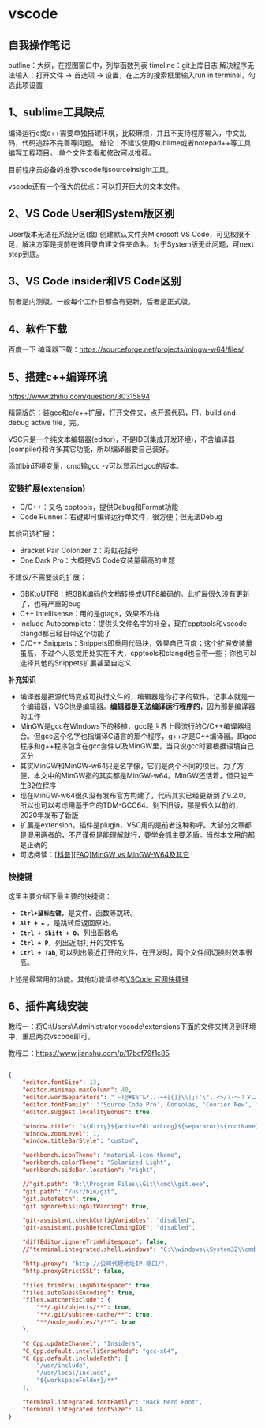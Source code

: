 # vscode

## 自我操作笔记
outline：大纲，在视图窗口中，列举函数列表
timeline：git上库日志
解决程序无法输入：打开文件 -> 首选项 -> 设置，在上方的搜索框里输入run in terminal，勾选此项设置


## 1、sublime工具缺点
编译运行c或c++需要单独搭建环境，比较麻烦，并且不支持程序输入，中文乱码，代码追踪不完善等问题。
结论：不建议使用sublime或者notepad++等工具编写工程项目。
单个文件查看和修改可以推荐。

目前程序员必备的推荐vscode和sourceinsight工具。

vscode还有一个强大的优点：可以打开巨大的文本文件。

## 2、VS Code User和System版区别
User版本无法在系统分区(盘) 创建默认文件夹Microsoft VS Code，可见权限不足，解决方案是提前在该目录自建文件夹命名。对于System版无此问题，可next step到底。

## 3、VS Code insider和VS Code区别
前者是内测版，一般每个工作日都会有更新，后者是正式版。

## 4、软件下载
百度一下
编译器下载：https://sourceforge.net/projects/mingw-w64/files/

## 5、搭建c++编译环境
https://www.zhihu.com/question/30315894

精简版的：装gcc和c/c++扩展，打开文件夹，点开源代码，F1，build and debug active file，完。

VSC只是一个纯文本编辑器(editor)，不是IDE(集成开发环境)，不含编译器(compiler)和许多其它功能，所以编译器要自己装好。

添加bin环境变量，cmd输gcc -v可以显示出gcc的版本。

### 安装扩展(extension)

- C/C++：又名 cpptools，提供Debug和Format功能
- Code Runner：右键即可编译运行单文件，很方便；但无法Debug

其他可选扩展：

- Bracket Pair Colorizer 2：彩虹花括号
- One Dark Pro：大概是VS Code安装量最高的主题

不建议/不需要装的扩展：

- GBKtoUTF8：把GBK编码的文档转换成UTF8编码的。此扩展很久没有更新了，也有严重的bug
- C++ Intellisense：用的是gtags，效果不咋样
- Include Autocomplete：提供头文件名字的补全，现在cpptools和vscode-clangd都已经自带这个功能了
- C/C++ Snippets：Snippets即重用代码块，效果自己百度；这个扩展安装量虽高，不过个人感觉用处实在不大，cpptools和clangd也自带一些；你也可以选择其他的Snippets扩展甚至自定义

**补充知识**

- 编译器是把源代码变成可执行文件的，编辑器是你打字的软件。记事本就是一个编辑器，VSC也是编辑器。**编辑器是无法编译运行程序的**，因为那是编译器的工作
- MinGW是gcc在Windows下的移植，gcc是世界上最流行的C/C++编译器组合。但gcc这个名字也指编译C语言的那个程序，g++才是C++编译器。即gcc程序和g++程序包含在gcc套件以及MinGW里，当只说gcc时要根据语境自己区分
- 其实MinGW和MinGW-w64只是名字像，它们是两个不同的项目。为了方便，本文中的MinGW指的其实都是MinGW-w64。MinGW还活着，但只能产生32位程序
- 现在MinGW-w64很久没有发布官方构建了，代码其实已经更新到了9.2.0，所以也可以考虑用基于它的TDM-GCC64。别下旧版，那是很久以前的，2020年发布了新版
- 扩展是extension，插件是plugin，VSC用的是前者这种称呼。大部分文章都是混用两者的，不严谨但是能理解就行，要学会抓主要矛盾。当然本文用的都是正确的
- 可选阅读：[[科普\][FAQ]MinGW vs MinGW-W64及其它](https://link.zhihu.com/?target=https%3A//github.com/FrankHB/pl-docs/blob/master/zh-CN/mingw-vs-mingw-v64.md)



### **快捷键**

这里主要介绍下最主要的快捷键：

- **`Ctrl+鼠标左键`**，是文件、函数等跳转。
- **`Alt + ←`** ，是跳转后返回原处。
- **`Ctrl + Shift + O`**，列出函数名
- **`Ctrl + P`**，列出近期打开的文件名
- **`Ctrl + Tab`**, 可以列出最近打开的文件，在开发时，两个文件间切换时效率很高。

上述是最常用的功能。其他功能请参考[VSCode 官网快捷键](https://link.zhihu.com/?target=https%3A//code.visualstudio.com/shortcuts/keyboard-shortcuts-windows.pdf)



## 6、插件离线安装
教程一：将C:\Users\Administrator\.vscode\extensions下面的文件夹拷贝到环境中，重启两次vscode即可。

教程二：https://www.jianshu.com/p/17bcf79f1c85




```setting.json

{
    "editor.fontSize": 13,
    "editor.minimap.maxColumn": 40,
    "editor.wordSeparators": "`~!@#$%^&*()-=+[{]}\\|;:'\",.<>/?·～！￥…（）—【】、；：‘’“”，。《》？ ",
    "editor.fontFamily": "'Source Code Pro', Consolas, 'Courier New', monospace",
    "editor.suggest.localityBonus": true,

    "window.title": "${dirty}${activeEditorLong}${separator}${rootName}${separator}${appName}",
    "window.zoomLevel": 1,
    "window.titleBarStyle": "custom",

    "workbench.iconTheme": "material-icon-theme",
    "workbench.colorTheme": "Solarized Light",
    "workbench.sideBar.location": "right",

    //"git.path": "D:\\Program Files\\Git\\cmd\\git.exe",
    "git.path": "/usr/bin/git",
    "git.autofetch": true,
    "git.ignoreMissingGitWarning": true,

    "git-assistant.checkConfigVariables": "disabled",
    "git-assistant.pushBeforeClosingIDE": "disabled",

    "diffEditor.ignoreTrimWhitespace": false,
    //"terminal.integrated.shell.windows": "C:\\windows\\System32\\cmd.exe",

    "http.proxy": "http://公司代理地址IP:端口/",
    "http.proxyStrictSSL": false,

    "files.trimTrailingWhitespace": true,
    "files.autoGuessEncoding": true,
    "files.watcherExclude": {
        "**/.git/objects/**": true,
        "**/.git/subtree-cache/**": true,
        "**/node_modules/*/**": true
    },

    "C_Cpp.updateChannel": "Insiders",
    "C_Cpp.default.intelliSenseMode": "gcc-x64",
    "C_Cpp.default.includePath": [
        "/usr/include",
        "/usr/local/include",
        "${workspaceFolder}/**"
    ],

    "terminal.integrated.fontFamily": "Hack Nerd Font",
    "terminal.integrated.fontSize": 14,
}
```




